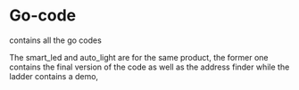 # Go-code
contains all the go codes

The smart_led and auto_light are for the same product, the former one contains the final version of the code as well as the address finder while the ladder contains a demo, 
